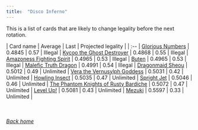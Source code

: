 ```yaml
---
title:  "Disco Inferno"
---
```


This is a list of cards that are likely to change legality before the next rotation.

| Card name | Average | Last | Projected legality |
| :-- |
[Glorious Numbers](https://db.ygoprodeck.com/card/?search=Glorious%20Numbers) | 0.4845 | 0.57 | Illegal |
[Kycoo the Ghost Destroyer](https://db.ygoprodeck.com/card/?search=Kycoo%20the%20Ghost%20Destroyer) | 0.4868 | 0.55 | Illegal |
[Amazoness Fighting Spirit](https://db.ygoprodeck.com/card/?search=Amazoness%20Fighting%20Spirit) | 0.4965 | 0.53 | Illegal |
[Buten](https://db.ygoprodeck.com/card/?search=Buten) | 0.4965 | 0.53 | Illegal |
[Malefic Truth Dragon](https://db.ygoprodeck.com/card/?search=Malefic%20Truth%20Dragon) | 0.4991 | 0.54 | Illegal |
[Dragonmaid Sheou](https://db.ygoprodeck.com/card/?search=Dragonmaid%20Sheou) | 0.5012 | 0.49 | Unlimited |
[Vera the Vernusylph Goddess](https://db.ygoprodeck.com/card/?search=Vera%20the%20Vernusylph%20Goddess) | 0.5031 | 0.42 | Unlimited |
[Howling Insect](https://db.ygoprodeck.com/card/?search=Howling%20Insect) | 0.5035 | 0.47 | Unlimited |
[Spright Jet](https://db.ygoprodeck.com/card/?search=Spright%20Jet) | 0.5046 | 0.46 | Unlimited |
[The Phantom Knights of Rusty Bardiche](https://db.ygoprodeck.com/card/?search=The%20Phantom%20Knights%20of%20Rusty%20Bardiche) | 0.5072 | 0.47 | Unlimited |
[Level Up!](https://db.ygoprodeck.com/card/?search=Level%20Up!) | 0.5081 | 0.43 | Unlimited |
[Mezuki](https://db.ygoprodeck.com/card/?search=Mezuki) | 0.5597 | 0.33 | Unlimited |

<br>

###### [Back home](index)